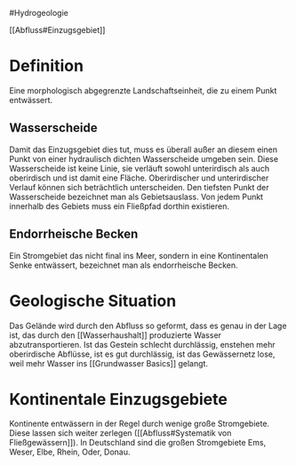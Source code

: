 #Hydrogeologie 

[[Abfluss#Einzugsgebiet]]

# Definition

Eine morphologisch abgegrenzte Landschaftseinheit, die zu einem Punkt entwässert. 

## Wasserscheide

Damit das Einzugsgebiet dies tut, muss es überall außer an diesem einen Punkt von einer hydraulisch dichten Wasserscheide umgeben sein. Diese Wasserscheide ist keine Linie, sie verläuft sowohl unterirdisch als auch oberirdisch und ist damit eine Fläche. Oberirdischer und unterirdischer Verlauf können sich beträchtlich unterscheiden.
Den tiefsten Punkt der Wasserscheide bezeichnet man als Gebietsauslass. Von jedem Punkt innerhalb des Gebiets muss ein Fließpfad dorthin existieren.

## Endorrheische Becken

Ein Stromgebiet das nicht final ins Meer, sondern in eine Kontinentalen Senke entwässert, bezeichnet man als endorrheische Becken.

# Geologische Situation

Das Gelände wird durch den Abfluss so geformt, dass es genau in der Lage ist, das durch den [[Wasserhaushalt]] produzierte Wasser abzutransportieren. Ist das Gestein schlecht durchlässig, enstehen mehr oberirdische Abflüsse, ist es gut durchlässig, ist das Gewässernetz lose, weil mehr Wasser ins [[Grundwasser Basics]] gelangt.

# Kontinentale Einzugsgebiete

Kontinente entwässern in der Regel durch wenige große Stromgebiete. Diese lassen sich weiter zerlegen ([[Abfluss#Systematik von Fließgewässern]]). In Deutschland sind die großen Stromgebiete Ems, Weser, Elbe, Rhein, Oder, Donau.